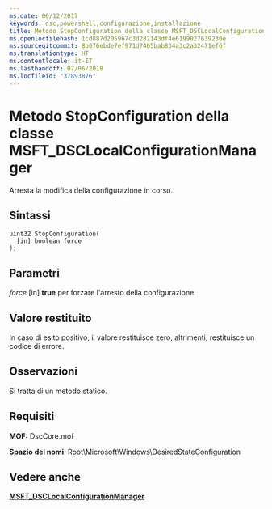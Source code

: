```yaml
---
ms.date: 06/12/2017
keywords: dsc,powershell,configurazione,installazione
title: Metodo StopConfiguration della classe MSFT_DSCLocalConfigurationManager
ms.openlocfilehash: 1cd887d205967c3d282143df4e6199027639230e
ms.sourcegitcommit: 8b076ebde7ef971d7465bab834a3c2a32471ef6f
ms.translationtype: HT
ms.contentlocale: it-IT
ms.lasthandoff: 07/06/2018
ms.locfileid: "37893876"
---
```

# <a name="stopconfiguration-method-of-the-msftdsclocalconfigurationmanager-class"></a>Metodo StopConfiguration della classe MSFT_DSCLocalConfigurationManager

Arresta la modifica della configurazione in corso.

## <a name="syntax"></a>Sintassi

```mof
uint32 StopConfiguration(
  [in] boolean force
);
```

## <a name="parameters"></a>Parametri

*force* \[in\] **true** per forzare l'arresto della configurazione.

## <a name="return-value"></a>Valore restituito

In caso di esito positivo, il valore restituisce zero, altrimenti, restituisce un codice di errore.

## <a name="remarks"></a>Osservazioni

Si tratta di un metodo statico.

## <a name="requirements"></a>Requisiti

**MOF:** DscCore.mof

**Spazio dei nomi**: Root\Microsoft\Windows\DesiredStateConfiguration

## <a name="see-also"></a>Vedere anche

[**MSFT_DSCLocalConfigurationManager**](msft-dsclocalconfigurationmanager.md)